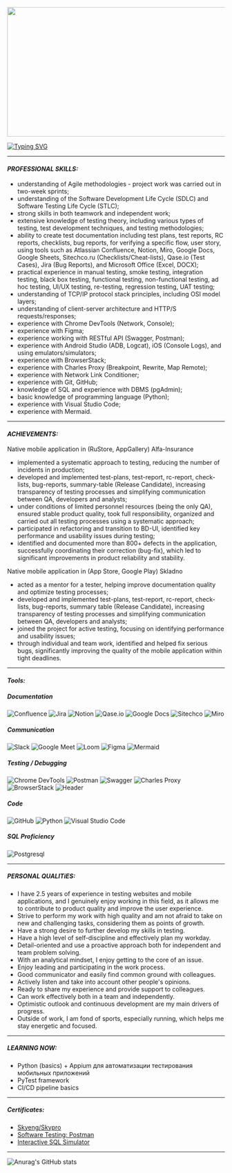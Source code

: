 <!--start-->

<div align="center">
  <img src="https://media.giphy.com/media/dWesBcTLavkZuG35MI/giphy.gif" width="600" height="300"/>
</div>

[![Typing SVG](https://readme-typing-svg.herokuapp.com?font=roboto&size=35&center=true&vCenter=true&multiline=true&width=1200&height=160&lines=Hello!+%F0%9F%91%8B+My+friend+;"I%60m+a"+Quality+Assurance+Engineer+from+Volgograd%2CRussia;Welcome+to+my+GitHub+%f0%9f%98%89)](https://googledino.com/)

---
#### <span id="PROFESSIONAL SKILLS"></span>_PROFESSIONAL SKILLS:_
- understanding of Agile methodologies - project work was carried out in two-week sprints;  
- understanding of the Software Development Life Cycle (SDLC) and Software Testing Life Cycle (STLC);  
- strong skills in both teamwork and independent work;  
- extensive knowledge of testing theory, including various types of testing, test development techniques, and testing methodologies;  
- ability to create test documentation including test plans, test reports, RC reports, checklists, bug reports, for verifying a specific flow, user story, using tools such as Atlassian Confluence, Notion, Miro, Google Docs, Google Sheets, Sitechco.ru (Checklists/Cheat-lists), Qase.io (Test Cases), Jira (Bug Reports), and Microsoft Office (Excel, DOCX);  
- practical experience in manual testing, smoke testing, integration testing, black box testing, functional testing, non-functional testing, ad hoc testing, UI/UX testing, re-testing, regression testing, UAT testing;  
- understanding of TCP/IP protocol stack principles, including OSI model layers;  
- understanding of client-server architecture and HTTP/S requests/responses;  
- experience with Chrome DevTools (Network, Console);  
- experience with Figma;  
- experience working with RESTful API (Swagger, Postman);  
- experience with Android Studio (ADB, Logcat), iOS (Console Logs), and using emulators/simulators;  
- experience with BrowserStack;  
- experience with Charles Proxy (Breakpoint, Rewrite, Map Remote);  
- experience with Network Link Conditioner;  
- experience with Git, GitHub;  
- knowledge of SQL and experience with DBMS (pgAdmin);  
- basic knowledge of programming language (Python);  
- experience with Visual Studio Code;  
- experience with Mermaid.

---
#### <span id="ACHIEVEMENTS"></span>_ACHIEVEMENTS:_ 
Native mobile application in (RuStore, AppGallery) Alfa-Insurance  
- implemented a systematic approach to testing, reducing the number of incidents in production;  
- developed and implemented test-plans, test-report, rc-report, check-lists, bug-reports, summary-table (Release Candidate), increasing transparency of testing processes and simplifying communication between QA, developers and analysts;  
- under conditions of limited personnel resources (being the only QA), ensured stable product quality, took full responsibility, organized and carried out all testing processes using a systematic approach;  
- participated in refactoring and transition to BD-UI, identified key performance and usability issues during testing;  
- identified and documented more than 800+ defects in the application, successfully coordinating their correction (bug-fix), which led to significant improvements in product reliability and stability.  

Native mobile application in (App Store, Google Play) Skladno  
- acted as a mentor for a tester, helping improve documentation quality and optimize testing processes;  
- developed and implemented test-plans, test-report, rc-report, check-lists, bug-reports, summary table (Release Candidate), increasing transparency of testing processes and simplifying communication between QA, developers and analysts;  
- joined the project for active testing, focusing on identifying performance and usability issues;  
- through individual and team work, identified and helped fix serious bugs, significantly improving the quality of the mobile application within tight deadlines.

---
#### <span id="Tools"></span>_Tools:_
##### <span id="Documentation"></span>_Documentation_

![Confluence](https://img.shields.io/badge/Confluence-090909?style=for-the-badge&logo=atlassian&logoColor=4285F4) ![Jira](https://img.shields.io/badge/Jira-090909?style=for-the-badge&logo=jira&logoColor=4285F4) ![Notion](https://img.shields.io/badge/Notion-090909?style=for-the-badge&logo=notion&logoColor=white) ![Qase.io](https://img.shields.io/badge/Qaseio-090909?style=for-the-badge&logo=qase&logoColor=4285F4) ![Google Docs](https://img.shields.io/badge/Google_Docs-090909?style=for-the-badge&logo=googleDocs&logoColor=4285F4) ![Sitechco](https://img.shields.io/badge/sitechcoru-090909?style=for-the-badge&logo=webflow&logoColor=white) ![Miro](https://img.shields.io/badge/Miro-090909?style=for-the-badge&logo=miro&logoColor=FFA500) 

##### <span id="Communication"></span>_Communication_
![Slack](https://img.shields.io/badge/Slack-090909?style=for-the-badge&logo=slack&logoColor=4285F4) ![Google Meet](https://img.shields.io/badge/Google_Meet-090909?style=for-the-badge&logo=googlemeet&logoColor=4285F4) ![Loom](https://img.shields.io/badge/Loom-2C2C2C?style=for-the-badge&logo=loom&logoColor=F24E1E) ![Figma](https://img.shields.io/badge/Figma-090909?style=for-the-badge&logo=figma&logoColor=F24E1E) ![Mermaid](https://img.shields.io/badge/Mermaid-%23161a1d.svg?style=for-the-badge&logo=Mermaid&logoColor=%2373B8A4 )

##### <span id="Testing / Debugging"></span>_Testing / Debugging_
![Chrome DevTools](https://img.shields.io/badge/Devtools-090909?style=for-the-badge&logo=googlechrome&logoColor=2674f2) ![Postman](https://img.shields.io/badge/Postman-090909?style=for-the-badge&logo=postman&logoColor=FF6C37) ![Swagger](https://img.shields.io/badge/Swagger-090909?style=for-the-badge&logo=swagger&logoColor=7ede2b) ![Charles Proxy](https://img.shields.io/badge/Charles_Proxy-090909?style=for-the-badge&label) ![BrowserStack](https://img.shields.io/badge/BrowserStack-090909?style=for-the-badge&logo=browserstack&logoColor=white)  ![Header](https://img.shields.io/badge/AndroidStudio-090909?style=for-the-badge&logo=androidstudio&logoColor=3ad07d)

##### <span id="Code"></span>_Code_
![GitHub](https://img.shields.io/badge/Github-090909?style=for-the-badge&logo=github&logoColor=4285F4) ![Python](https://img.shields.io/badge/Python-090909?style=for-the-badge&logo=python&logoColor=FFD43B)
![Visual Studio Code](https://img.shields.io/badge/Visual_Studio_Code-090909?style=for-the-badge&logo=visualstudiocode&logoColor=white)

##### <span id="SQL Proficiency"></span>_SQL Proficiency_
![Postgresql](https://img.shields.io/badge/PostgreSQL-090909?style=for-the-badge&logo=PostgreSQL&logoColor=4285F4)

---
##### <span id="Personal qualities"></span>_PERSONAL QUALITiES:_
- I have 2.5 years of experience in testing websites and mobile applications, and I genuinely enjoy working in this field, as it allows me to contribute to product quality and improve the user experience.
- Strive to perform my work with high quality and am not afraid to take on new and challenging tasks, considering them as points of growth.
- Have a strong desire to further develop my skills in testing.
- Have a high level of self-discipline and effectively plan my workday.
- Detail-oriented and use a proactive approach both for independent and team problem solving.
- With an analytical mindset, I enjoy getting to the core of an issue.
- Enjoy leading and participating in the work process.
- Good communicator and easily find common ground with colleagues. 
- Actively listen and take into account other people's opinions.
- Ready to share my experience and provide support to colleagues.
- Can work effectively both in a team and independently.
- Optimistic outlook and continuous development are my main drivers of progress.
- Outside of work, I am fond of sports, especially running, which helps me stay energetic and focused.

---
##### <span id="Learning Now"></span>_LEARNING NOW:_
- Python (basics) + Appium для автоматизации тестирования мобильных приложений
- PyTest framework
- CI/CD pipeline basics

---
##### <span id="Certificates"></span>_Certificates:_
- [Skyeng/Skypro](https://drive.google.com/file/d/1WdLFCL84Z2JboBrOJR7suj9BSjY_25CY/view?usp=sharing)
- [Software Testing: Postman](https://stepik.org/cert/1893919)
- [Interactive SQL Simulator](https://stepik.org/cert/1959917)

---
![Anurag's GitHub stats](https://github-readme-stats.vercel.app/api?username=VadimD-ev&icons=true&theme=algolia)

<!--end-->